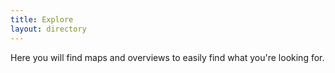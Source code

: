 ```yaml
---
title: Explore
layout: directory
---
```


Here you will find maps and overviews to easily find what you're looking for.